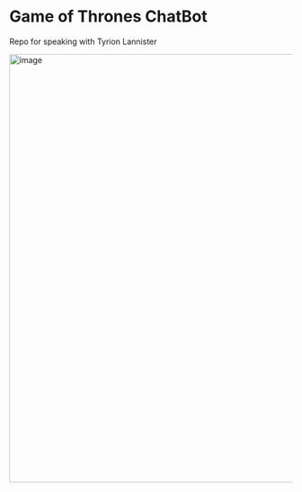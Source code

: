 # Game of Thrones ChatBot
Repo for speaking with Tyrion Lannister

<img width="762" alt="image" src="https://github.com/parker84/got-chat/assets/12496987/fe071dcc-3d7a-4edc-a1ed-647cce1ce88b">
